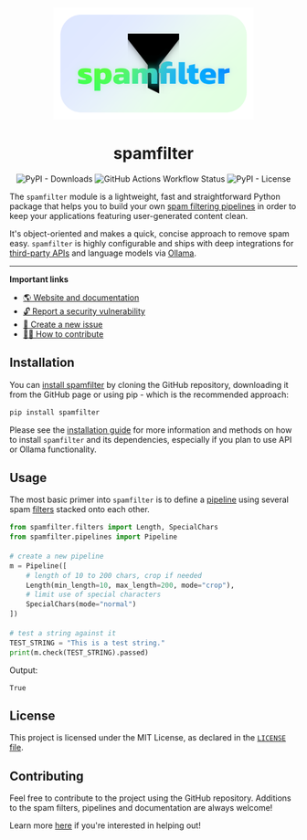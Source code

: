 <p align="center">
    <img src="https://raw.githubusercontent.com/mags0ft/spamfilter/master/docs/assets/icon-white-box.png" alt="Spamfilter logo" width=350>
</p>

<h1 align="center">spamfilter</h1>

<p align="center">
    <img alt="PyPI - Downloads" src="https://img.shields.io/pypi/dm/spamfilter?style=for-the-badge&logo=pypi&labelColor=%231e1e1e" />
    <img alt="GitHub Actions Workflow Status" src="https://img.shields.io/github/actions/workflow/status/mags0ft/spamfilter/python-package.yml?style=for-the-badge&logo=python&labelColor=%231e1e1e" />
    <img alt="PyPI - License" src="https://img.shields.io/pypi/l/spamfilter?style=for-the-badge&labelColor=%231e1e1e" />
</p>

The `spamfilter` module is a lightweight, fast and straightforward Python package that helps you to build your own [spam filtering pipelines](https://mags0ft.github.io/spamfilter/pipelines/) in order to keep your applications featuring user-generated content clean.

It's object-oriented and makes a quick, concise approach to remove spam easy. `spamfilter` is highly configurable and ships with deep integrations for [third-party APIs](https://mags0ft.github.io/spamfilter/filters/#spamfilter.filters.API) and language models via [Ollama](https://mags0ft.github.io/spamfilter/filters/#spamfilter.filters.Ollama).

---

**Important links**
- [🌎 Website and documentation](https://mags0ft.github.io/spamfilter/)
- [🔓 Report a security vulnerability](https://github.com/mags0ft/spamfilter/security/advisories/new)
- [🚩 Create a new issue](https://github.com/mags0ft/spamfilter/issues/new/choose)
- [👩‍💻 How to contribute](https://mags0ft.github.io/spamfilter/contributing/)

## Installation

You can [install spamfilter](https://mags0ft.github.io/spamfilter/installation/) by cloning the GitHub repository, downloading it from the GitHub page or using pip - which is the recommended approach:

```bash
pip install spamfilter
```

Please see the [installation guide](https://mags0ft.github.io/spamfilter/installation/) for more information and methods on how to install `spamfilter` and its dependencies, especially if you plan to use API or Ollama functionality.

## Usage

The most basic primer into `spamfilter` is to define a [pipeline](https://mags0ft.github.io/spamfilter/pipelines/) using several spam [filters](https://mags0ft.github.io/spamfilter/filters/) stacked onto each other.

```python
from spamfilter.filters import Length, SpecialChars
from spamfilter.pipelines import Pipeline

# create a new pipeline
m = Pipeline([
    # length of 10 to 200 chars, crop if needed
    Length(min_length=10, max_length=200, mode="crop"),
    # limit use of special characters
    SpecialChars(mode="normal")
])

# test a string against it
TEST_STRING = "This is a test string."
print(m.check(TEST_STRING).passed)
```

Output:

```
True
```

## License

This project is licensed under the MIT License, as declared in the [`LICENSE` file](./LICENSE).

## Contributing

Feel free to contribute to the project using the GitHub repository. Additions to the spam filters, pipelines and documentation are always welcome!

Learn more [here](https://mags0ft.github.io/spamfilter/contributing/) if you're interested in helping out!
